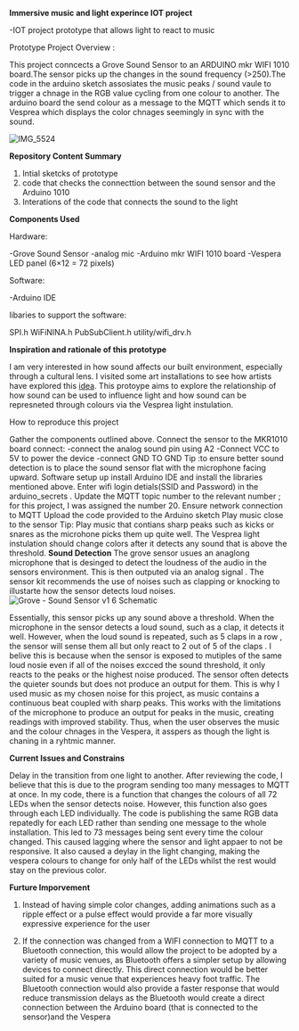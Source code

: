 **Immersive music and light experince IOT project** 


-IOT project  prototype that allows light to react to music


 Prototype Project Overview :

 
This project conncects a Grove Sound Sensor to an ARDUINO mkr WIFI 1010 board.The sensor picks up 
the changes in the sound frequency (>250).The code in the arduino sketch assosiates  the music peaks / sound vaule to 
trigger a chnage in the RGB value cycling from one colour to another. The arduino board the send colour as a message to the MQTT which sends it to Vesprea which displays the color chnages seemingly in sync with the sound.

![IMG_5524](https://github.com/user-attachments/assets/ea4c08bc-0bea-49be-9d45-0beb5f8eb182)

**Repository Content Summary**

1. Intial sketcks of prototype
2. code that checks the connecttion between the sound sensor and the Arduino 1010
3. Interations of the code that connects the sound to the light


**Components Used**

Hardware:

-Grove Sound Sensor -analog mic 
-Arduino mkr WIFI 1010 board
-Vespera LED panel (6×12 = 72 pixels)  

Software:

-Arduino IDE

libaries to support the software:


SPI.h
WiFiNINA.h
PubSubClient.h 
utility/wifi_drv.h

**Inspiration and rationale of this prototype**

I am very interested in how sound affects our built environment, especially through a cultural lens. I visited some art installations to see how artists have explored this [idea](https://youtube.com/shorts/BgwDOJD0LtY).
This protoype aims to explore the relationship of how sound can be used to influence light and how sound can be represneted through colours via the Vesprea light instulation.

How to reproduce this project 

Gather the components outlined above.
Connect the sensor to the MKR1010 board connect:
-connect the  analog sound pin using A2
-Connect VCC to 5V to power the device 
-connect GND TO GND
Tip :to ensure better sound detection is to place the sound sensor flat with the microphone facing upward.
Software setup up 
install Arduino IDE and install the libraries mentioned above. 
Enter wifi login detials(SSID and Password) in the arduino_secrets .
Update the MQTT topic number to the relevant number ; for this project, I was assigned the number 20.
Ensure network connection to MQTT 
Upload the code provided to the Arduino sketch 
Play music close to  the sensor 
Tip: Play music that contians sharp peaks such as kicks or snares as the microhone picks them up quite well.
The Vesprea light instulation should change colors after it detects any sound that is above the threshold.
**Sound Detection**
The grove sensor usues an anaglong microphone that is desinged  to detect the loudness of the audio in the sensors environment. This is then outputed via an analog signal . The sensor kit recommends the use of noises such as clapping or knocking to illustarte how the sensor detects loud noises.
![Grove - Sound Sensor v1 6 Schematic](https://github.com/user-attachments/assets/501d5230-80c3-4c43-87f4-45274247b81d)

Essentially, this sensor picks up any sound above a threshold.  When the microphone in the sensor detects a loud sound, such as a clap, it detects it well. However, when the loud sound is repeated, such as 5 claps in a row , the sensor will sense them all but only react to 2 out of 5 of the claps . I belive this is because when the sensor is exposed to mutiples of the same loud nosie even if all of the noises excced the sound threshold, it only reacts to the peaks or the highest noise produced. The sensor often detects the quieter sounds but does not produce an output for them. 
This is why I used music as my chosen noise for this project, as music contains a continuous beat coupled with  sharp peaks. This works with the limitations of the microphone to produce an output for peaks in the music, creating readings with improved stability. Thus, when the user observes the music and  the colour chnages in the Vespera, it asspers as though the light is chaning in a ryhtmic manner.



**Current Issues and Constrains**

 Delay in the transition from one light to another. After reviewing the code, I believe that this is due to the program sending too many messages to MQTT at once. In my code, there is a function that changes the colours of all 72 LEDs when the sensor detects noise. However, this function also  goes through each LED individually. The code is publishing the same RGB data repatedly for each LED rather than sending one message to the whole installation. This led to 73 messages being sent every time the colour changed. This caused lagging where the sensor and light appaer to not be responsive. It also caused  a deylay in the light changing, making the vespera  colours to change for only half of the LEDs whilst the rest would stay on the previous color. 

**Furture Imporvement**
1. Instead of having simple color changes, adding animations such as a ripple effect or a pulse effect would provide a far more visually expressive experience for the user
   
2. If the connection was changed from a WIFI connection to MQTT to a Bluetooth connection, this would allow the project to be adopted by a variety of music venues, as Bluetooth offers a simpler setup  by allowing devices to connect directly. This direct connection would be better suited for a music venue that experiences heavy foot traffic. The Bluetooth connection would also provide a faster response that would reduce transmission delays as the Bluetooth would create a direct connection between the Arduino board (that is connected to the sensor)and the Vespera




